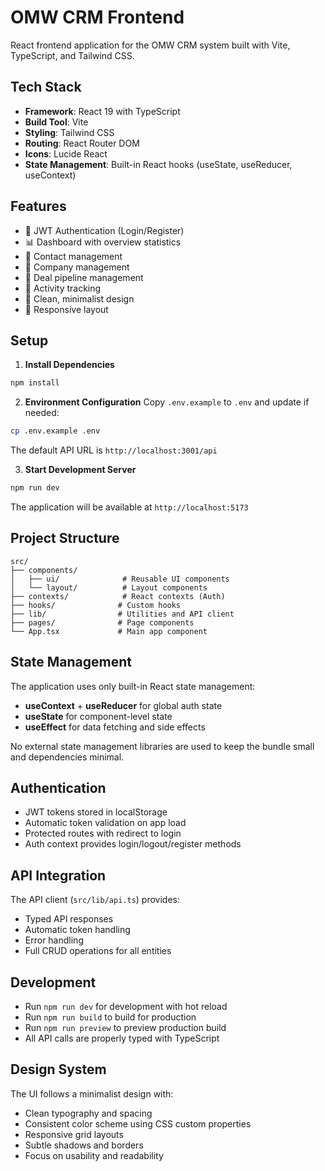 # OMW CRM Frontend

React frontend application for the OMW CRM system built with Vite, TypeScript, and Tailwind CSS.

## Tech Stack

- **Framework**: React 19 with TypeScript
- **Build Tool**: Vite
- **Styling**: Tailwind CSS
- **Routing**: React Router DOM
- **Icons**: Lucide React
- **State Management**: Built-in React hooks (useState, useReducer, useContext)

## Features

- 🔐 JWT Authentication (Login/Register)
- 📊 Dashboard with overview statistics
- 👥 Contact management
- 🏢 Company management  
- 💼 Deal pipeline management
- 📅 Activity tracking
- 🎨 Clean, minimalist design
- 📱 Responsive layout

## Setup

1. **Install Dependencies**
```bash
npm install
```

2. **Environment Configuration**
Copy `.env.example` to `.env` and update if needed:
```bash
cp .env.example .env
```

The default API URL is `http://localhost:3001/api`

3. **Start Development Server**
```bash
npm run dev
```

The application will be available at `http://localhost:5173`

## Project Structure

```
src/
├── components/
│   ├── ui/              # Reusable UI components
│   └── layout/          # Layout components
├── contexts/            # React contexts (Auth)
├── hooks/              # Custom hooks
├── lib/                # Utilities and API client
├── pages/              # Page components
└── App.tsx             # Main app component
```

## State Management

The application uses only built-in React state management:

- **useContext** + **useReducer** for global auth state
- **useState** for component-level state
- **useEffect** for data fetching and side effects

No external state management libraries are used to keep the bundle small and dependencies minimal.

## Authentication

- JWT tokens stored in localStorage
- Automatic token validation on app load
- Protected routes with redirect to login
- Auth context provides login/logout/register methods

## API Integration

The API client (`src/lib/api.ts`) provides:
- Typed API responses
- Automatic token handling
- Error handling
- Full CRUD operations for all entities

## Development

- Run `npm run dev` for development with hot reload
- Run `npm run build` to build for production
- Run `npm run preview` to preview production build
- All API calls are properly typed with TypeScript

## Design System

The UI follows a minimalist design with:
- Clean typography and spacing
- Consistent color scheme using CSS custom properties
- Responsive grid layouts
- Subtle shadows and borders
- Focus on usability and readability
